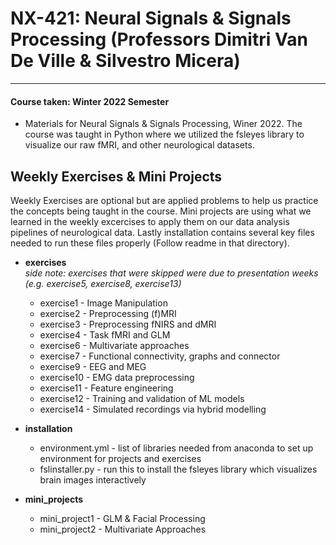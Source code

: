# NX-421: Neural Signals & Signals Processing (Professors  Dimitri Van De Ville & Silvestro Micera)
---
#### Course taken: Winter 2022 Semester

- Materials for Neural Signals & Signals Processing, Winer 2022. The course was taught in Python where we utilized the fsleyes library to visualize our raw fMRI, and other neurological datasets.

## Weekly Exercises & Mini Projects

Weekly Exercises are optional but are applied problems to help us practice the concepts being taught in the course. Mini projects are using what we learned in the weekly excercises to apply them on our data analysis pipelines of neurological data. Lastly installation contains several key files needed to run these files properly (Follow readme in that directory). 

* **exercises</br>**
*side note: exercises that were skipped were due to presentation weeks (e.g. exercise5, exercise8, exercise13)*
    * exercise1 - Image Manipulation 
    * exercise2 - Preprocessing (f)MRI
    * exercise3 - Preprocessing fNIRS and dMRI
    * exercise4 - Task fMRI and GLM
    * exercise6 - Multivariate approaches
    * exercise7 - Functional connectivity, graphs and connector
    * exercise9 - EEG and MEG
    * exercise10 - EMG data preprocessing
    * exercise11 - Feature engineering
    * exercise12 - Training and validation of ML models
    * exercise14 - Simulated recordings via hybrid modelling

* **installation**
    * environment.yml - list of libraries needed from anaconda to set up environment for projects and exercises
    *  fslinstaller.py - run this to install the fsleyes library which visualizes brain images interactively

* **mini_projects**
    * mini_project1 - GLM & Facial Processing
    * mini_project2 - Multivariate Approaches


